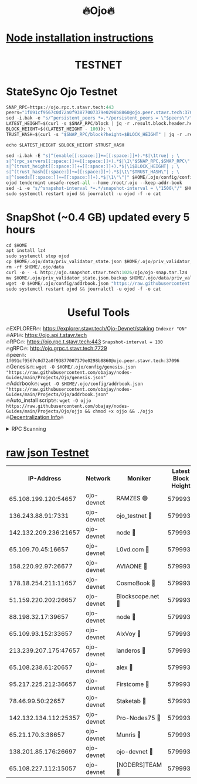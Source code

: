 <h1 align="center"> 🔥Ojo🔥</h1>

[Node installation instructions](https://github.com/obajay/nodes-Guides/tree/main/Projects/Ojo)
=

<h1 align="center"> TESTNET</h1>

# StateSync Ojo Testnet
```python
SNAP_RPC=https://ojo.rpc.t.stavr.tech:443
peers="1f091cf9567c0d72a0f93877007379e0298b8860@ojo.peer.stavr.tech:37096"
sed -i.bak -e "s/^persistent_peers *=.*/persistent_peers = \"$peers\"/" $HOME/.ojo/config/config.toml
LATEST_HEIGHT=$(curl -s $SNAP_RPC/block | jq -r .result.block.header.height); \
BLOCK_HEIGHT=$((LATEST_HEIGHT - 100)); \
TRUST_HASH=$(curl -s "$SNAP_RPC/block?height=$BLOCK_HEIGHT" | jq -r .result.block_id.hash)

echo $LATEST_HEIGHT $BLOCK_HEIGHT $TRUST_HASH

sed -i.bak -E "s|^(enable[[:space:]]+=[[:space:]]+).*$|\1true| ; \
s|^(rpc_servers[[:space:]]+=[[:space:]]+).*$|\1\"$SNAP_RPC,$SNAP_RPC\"| ; \
s|^(trust_height[[:space:]]+=[[:space:]]+).*$|\1$BLOCK_HEIGHT| ; \
s|^(trust_hash[[:space:]]+=[[:space:]]+).*$|\1\"$TRUST_HASH\"| ; \
s|^(seeds[[:space:]]+=[[:space:]]+).*$|\1\"\"|" $HOME/.ojo/config/config.toml
ojod tendermint unsafe-reset-all --home /root/.ojo --keep-addr-book
sed -i -e "s/^snapshot-interval *=.*/snapshot-interval = \"1500\"/" $HOME/.ojo/config/app.toml
sudo systemctl restart ojod && journalctl -u ojod -f -o cat
```
# SnapShot (~0.4 GB) updated every 5 hours
```python
cd $HOME
apt install lz4
sudo systemctl stop ojod
cp $HOME/.ojo/data/priv_validator_state.json $HOME/.ojo/priv_validator_state.json.backup
rm -rf $HOME/.ojo/data
curl -o - -L http://ojo.snapshot.stavr.tech:1026/ojo/ojo-snap.tar.lz4 | lz4 -c -d - | tar -x -C $HOME/.ojo --strip-components 2
mv $HOME/.ojo/priv_validator_state.json.backup $HOME/.ojo/data/priv_validator_state.json
wget -O $HOME/.ojo/config/addrbook.json "https://raw.githubusercontent.com/obajay/nodes-Guides/main/Projects/Ojo/addrbook.json"
sudo systemctl restart ojod && journalctl -u ojod -f -o cat
```
 <h1 align="center"> Useful Tools</h1>

🔥EXPLORER🔥:        https://explorer.stavr.tech/Ojo-Devnet/staking        `Indexer "ON"` \
🔥API🔥:                     https://ojo.api.t.stavr.tech \
🔥RPC🔥:                    https://ojo.rpc.t.stavr.tech:443              `Snapshot-interval = 100` \
🔥gRPC🔥:                  http://ojo.grpc.t.stavr.tech:7729 \
🔥peer🔥:                   `1f091cf9567c0d72a0f93877007379e0298b8860@ojo.peer.stavr.tech:37096` \
🔥Genesis🔥:    ```wget -O $HOME/.ojo/config/genesis.json "https://raw.githubusercontent.com/obajay/nodes-Guides/main/Projects/Ojo/genesis.json"``` \
🔥Addrbook🔥:    ```wget -O $HOME/.ojo/config/addrbook.json "https://raw.githubusercontent.com/obajay/nodes-Guides/main/Projects/Ojo/addrbook.json"``` \
🔥Auto_install script🔥: ```wget -O ojjo https://raw.githubusercontent.com/obajay/nodes-Guides/main/Projects/Ojo/ojjo && chmod +x ojjo && ./ojjo``` \
🔥[Decentralization Info](https://github.com/obajay/StateSync-snapshots/tree/main/Projects/Ojo/Decentralization)🔥



<details>
<summary>RPC Scanning</summary>

<h2 align="center"> We scan nodes in real time every 4 hours. And we provide the final result of RPC endpoints.
We cannot influence the operation of these nodes in any way. </h2>


```python
If Voting Power is higher than 0 --> then the Node is a validator of the network and may be subject to attack and be a potential threat to the chain.
```
```python
We marked such validators with a red symbol
```

</details>

[raw json Testnet](https://rpc-check.ojot.stavr.tech/ojot/rpc-ojot-result.json)
=


<table><tr><th>IP-Address</th><th>Network</th><th>Moniker</th><th>Latest Block Height</th><th>Earliest Block Height</th><th>Catching Up</th><th>Tx Index</th><th>Voting Power</th><th>Scan Time</th></tr><tr><td>65.108.199.120:54657</td><td>ojo-devnet</td><td>RAMZES 🟢</td><td>5799931</td><td>306156</td><td>False</td><td>on</td><td>0</td><td>2024-03-09T11:02:01.337284457UTC</td></tr><tr><td>136.243.88.91:7331</td><td>ojo-devnet</td><td>ojo_testnet 🔴</td><td>5799932</td><td>308845</td><td>False</td><td>on</td><td>1000</td><td>2024-03-09T11:02:08.834950660UTC</td></tr><tr><td>142.132.209.236:21657</td><td>ojo-devnet</td><td>node 🔴</td><td>5799934</td><td>350001</td><td>False</td><td>on</td><td>1999</td><td>2024-03-09T11:02:20.037336477UTC</td></tr><tr><td>65.109.70.45:16657</td><td>ojo-devnet</td><td>L0vd.com 🔴</td><td>5799936</td><td>695918</td><td>False</td><td>off</td><td>998</td><td>2024-03-09T11:02:27.557932405UTC</td></tr><tr><td>158.220.92.97:26677</td><td>ojo-devnet</td><td>AVIAONE 🔴</td><td>5799934</td><td>2754001</td><td>False</td><td>on</td><td>19926</td><td>2024-03-09T11:02:17.281319702UTC</td></tr><tr><td>178.18.254.211:11657</td><td>ojo-devnet</td><td>CosmoBook 🔴</td><td>5799935</td><td>4392001</td><td>False</td><td>off</td><td>1047</td><td>2024-03-09T11:02:22.339043441UTC</td></tr><tr><td>51.159.220.202:26657</td><td>ojo-devnet</td><td>Blockscope.net 🔴</td><td>5799931</td><td>4425001</td><td>False</td><td>on</td><td>2053</td><td>2024-03-09T11:02:00.717978261UTC</td></tr><tr><td>88.198.32.17:39657</td><td>ojo-devnet</td><td>node 🔴</td><td>5799935</td><td>4710001</td><td>False</td><td>on</td><td>104716</td><td>2024-03-09T11:02:22.546052312UTC</td></tr><tr><td>65.109.93.152:33657</td><td>ojo-devnet</td><td>AlxVoy 🔴</td><td>5799934</td><td>4943001</td><td>False</td><td>on</td><td>4491415</td><td>2024-03-09T11:02:19.827995328UTC</td></tr><tr><td>213.239.207.175:47657</td><td>ojo-devnet</td><td>landeros 🔴</td><td>5799934</td><td>4967924</td><td>False</td><td>off</td><td>11083</td><td>2024-03-09T11:02:17.492230333UTC</td></tr><tr><td>65.108.238.61:20657</td><td>ojo-devnet</td><td>alex 🔴</td><td>5799931</td><td>5131001</td><td>False</td><td>on</td><td>11359</td><td>2024-03-09T11:02:01.017687515UTC</td></tr><tr><td>95.217.225.212:36657</td><td>ojo-devnet</td><td>Firstcome 🔴</td><td>5799932</td><td>5251946</td><td>False</td><td>on</td><td>13566</td><td>2024-03-09T11:02:06.581427363UTC</td></tr><tr><td>78.46.99.50:22657</td><td>ojo-devnet</td><td>Staketab 🔴</td><td>5799936</td><td>5668501</td><td>False</td><td>on</td><td>1276</td><td>2024-03-09T11:02:27.772227653UTC</td></tr><tr><td>142.132.134.112:25357</td><td>ojo-devnet</td><td>Pro-Nodes75 🔴</td><td>5799931</td><td>5699931</td><td>False</td><td>on</td><td>24651</td><td>2024-03-09T11:02:03.955284080UTC</td></tr><tr><td>65.21.170.3:38657</td><td>ojo-devnet</td><td>Munris 🔴</td><td>5799932</td><td>5699932</td><td>False</td><td>off</td><td>20123</td><td>2024-03-09T11:02:06.282982150UTC</td></tr><tr><td>138.201.85.176:26697</td><td>ojo-devnet</td><td>ojo-devnet 🔴</td><td>5799936</td><td>5699936</td><td>False</td><td>on</td><td>1000024000</td><td>2024-03-09T11:02:27.243923958UTC</td></tr><tr><td>65.108.227.112:15057</td><td>ojo-devnet</td><td>[NODERS]TEAM 🔴</td><td>5799936</td><td>5758001</td><td>False</td><td>off</td><td>9999</td><td>2024-03-09T11:02:26.954404947UTC</td></tr></table>
